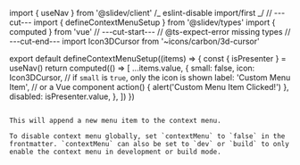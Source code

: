 import { useNav } from '@slidev/client'
/_ eslint-disable import/first _/
// ---cut---
import { defineContextMenuSetup } from '@slidev/types'
import { computed } from 'vue'
// ---cut-start---
// @ts-expect-error missing types
// ---cut-end---
import Icon3DCursor from '~icons/carbon/3d-cursor'

export default defineContextMenuSetup((items) => {
const { isPresenter } = useNav()
return computed(() => [
...items.value,
{
small: false,
icon: Icon3DCursor, // if `small` is `true`, only the icon is shown
label: 'Custom Menu Item', // or a Vue component
action() {
alert('Custom Menu Item Clicked!')
},
disabled: isPresenter.value,
},
])
})

```

This will append a new menu item to the context menu.

To disable context menu globally, set `contextMenu` to `false` in the frontmatter. `contextMenu` can also be set to `dev` or `build` to only enable the context menu in development or build mode.
```
